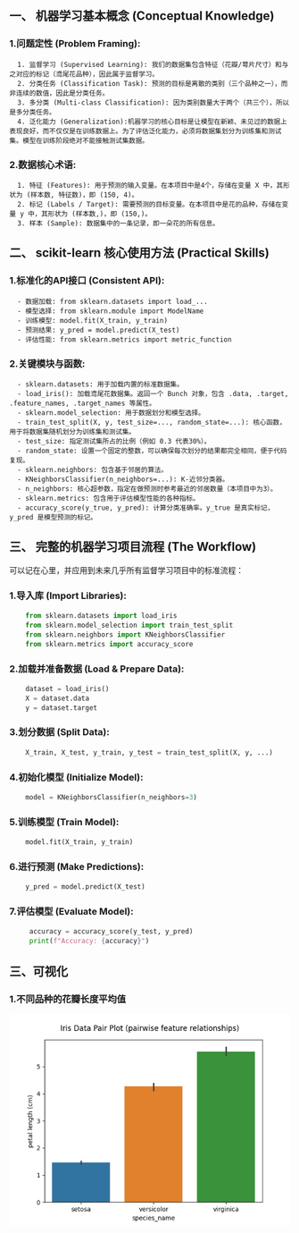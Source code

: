 ## 一、 机器学习基本概念 (Conceptual Knowledge)
  ### 1.问题定性 (Problem Framing):
      1. 监督学习 (Supervised Learning): 我们的数据集包含特征（花瓣/萼片尺寸）和与之对应的标记（鸢尾花品种），因此属于监督学习。
      2. 分类任务 (Classification Task): 预测的目标是离散的类别（三个品种之一），而非连续的数值，因此是分类任务。 
      3. 多分类 (Multi-class Classification): 因为类别数量大于两个（共三个），所以是多分类任务。
      4. 泛化能力 (Generalization):机器学习的核心目标是让模型在新颖、未见过的数据上表现良好，而不仅仅是在训练数据上。为了评估泛化能力，必须将数据集划分为训练集和测试集。模型在训练阶段绝对不能接触测试集数据。
  ### 2.数据核心术语:
      1. 特征 (Features): 用于预测的输入变量。在本项目中是4个，存储在变量 X 中，其形状为 (样本数, 特征数)，即 (150, 4)。
      2. 标记 (Labels / Target): 需要预测的目标变量。在本项目中是花的品种，存储在变量 y 中，其形状为 (样本数,)，即 (150,)。
      3. 样本 (Sample): 数据集中的一条记录，即一朵花的所有信息。
      
## 二、 scikit-learn 核心使用方法 (Practical Skills)
  ### 1.标准化的API接口 (Consistent API):
      - 数据加载: from sklearn.datasets import load_...
      - 模型选择: from sklearn.module import ModelName
      - 训练模型: model.fit(X_train, y_train)
      - 预测结果: y_pred = model.predict(X_test)
      - 评估性能: from sklearn.metrics import metric_function
  ### 2.关键模块与函数:
      - sklearn.datasets: 用于加载内置的标准数据集。
      - load_iris(): 加载鸢尾花数据集。返回一个 Bunch 对象，包含 .data, .target, .feature_names, .target_names 等属性。
      - sklearn.model_selection: 用于数据划分和模型选择。
      - train_test_split(X, y, test_size=..., random_state=...): 核心函数，用于将数据集随机划分为训练集和测试集。
      - test_size: 指定测试集所占的比例（例如 0.3 代表30%）。
      - random_state: 设置一个固定的整数，可以确保每次划分的结果都完全相同，便于代码复现。
      - sklearn.neighbors: 包含基于邻居的算法。
      - KNeighborsClassifier(n_neighbors=...): K-近邻分类器。
      - n_neighbors: 核心超参数，指定在做预测时参考最近的邻居数量（本项目中为3）。
      - sklearn.metrics: 包含用于评估模型性能的各种指标。
      - accuracy_score(y_true, y_pred): 计算分类准确率。y_true 是真实标记，y_pred 是模型预测的标记。
      
## 三、 完整的机器学习项目流程 (The Workflow)
可以记在心里，并应用到未来几乎所有监督学习项目中的标准流程：
  ### 1.导入库 (Import Libraries):
  ``` python
      from sklearn.datasets import load_iris
      from sklearn.model_selection import train_test_split
      from sklearn.neighbors import KNeighborsClassifier
      from sklearn.metrics import accuracy_score 
  ```
  ### 2.加载并准备数据 (Load & Prepare Data):
  ``` python
      dataset = load_iris()
      X = dataset.data
      y = dataset.target
```
  ### 3.划分数据 (Split Data):
  ``` python
      X_train, X_test, y_train, y_test = train_test_split(X, y, ...)
```
  ### 4.初始化模型 (Initialize Model):
  ``` python
      model = KNeighborsClassifier(n_neighbors=3)
```
  ### 5.训练模型 (Train Model):
  ```python
      model.fit(X_train, y_train)
```
  ### 6.进行预测 (Make Predictions):
  ``` python
      y_pred = model.predict(X_test)

```
 ### 7.评估模型 (Evaluate Model):
 ``` python
      accuracy = accuracy_score(y_test, y_pred)
      print(f"Accuracy: {accuracy}")
```
## 三、可视化
### 1.不同品种的花瓣长度平均值
![不同品种的花瓣长度平均值](Machine-Learning-Journey/image/petal_length.png)
